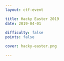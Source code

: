 ```yaml
---
layout: ctf-event

title: Hacky Easter 2019
date: 2019-04-01

difficulty: false
points: false

cover: hacky-easter.png

---
```

